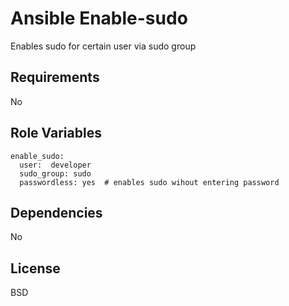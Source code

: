 Ansible Enable-sudo
===================

Enables sudo for certain user via sudo group

Requirements
------------

No

Role Variables
--------------

```
enable_sudo:
  user:  developer
  sudo_group: sudo
  passwordless: yes  # enables sudo wihout entering password
```

Dependencies
------------

No

License
-------

BSD

